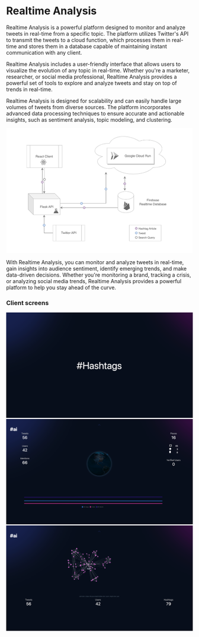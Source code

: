 # Realtime Analysis

Realtime Analysis is a powerful platform designed to monitor and analyze tweets in real-time from a specific topic. The platform utilizes Twitter's API to transmit the tweets to a cloud function, which processes them in real-time and stores them in a database capable of maintaining instant communication with any client.

Realtime Analysis includes a user-friendly interface that allows users to visualize the evolution of any topic in real-time. Whether you're a marketer, researcher, or social media professional, Realtime Analysis provides a powerful set of tools to explore and analyze tweets and stay on top of trends in real-time.

Realtime Analysis is designed for scalability and can easily handle large volumes of tweets from diverse sources. The platform incorporates advanced data processing techniques to ensure accurate and actionable insights, such as sentiment analysis, topic modeling, and clustering.

![Realtime Workflow](./Workflow.png)

With Realtime Analysis, you can monitor and analyze tweets in real-time, gain insights into audience sentiment, identify emerging trends, and make data-driven decisions. Whether you're monitoring a brand, tracking a crisis, or analyzing social media trends, Realtime Analysis provides a powerful platform to help you stay ahead of the curve.

### Client screens

![Realtime screen 1](./Screen_1.png)
![Realtime screen 2](./Screen_2.png)
![Realtime screen 3](./Screen_3.png)
